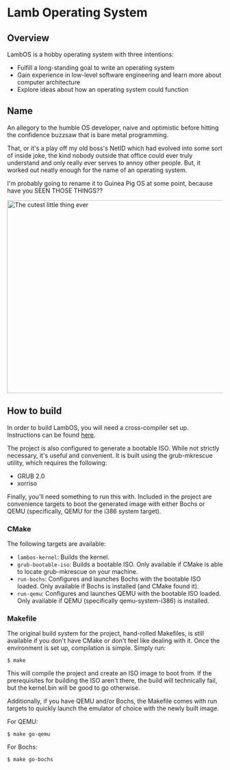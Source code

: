 Lamb Operating System
========

Overview
--------
LambOS is a hobby operating system with three intentions:
* Fulfill a long-standing goal to write an operating system
* Gain experience in low-level software engineering and learn more about
  computer architecture
* Explore ideas about how an operating system could function

Name
----
An allegory to the humble OS developer, naive and optimistic before
hitting the confidence buzzsaw that is bare metal programming.

That, or it's a play off my old boss's NetID which had evolved into some
sort of inside joke, the kind nobody outside that office could ever
truly understand and only really ever serves to annoy other people. But,
it worked out neatly enough for the name of an operating system.

I'm probably going to rename it to Guinea Pig OS at some point, because
have you SEEN THOSE THINGS??

<img src="https://i.redd.it/qnbtas3gw1n01.jpg"
     alt="The cutest little thing ever"
     title="It's a fuzzy potato with the most adorable face!"
     width=600 height=450 />

How to build
------------

In order to build LambOS, you will need a cross-compiler set up.
Instructions can be found [here](https://wiki.osdev.org/GCC_Cross-Compiler).

The project is also configured to generate a bootable ISO. While not
strictly necessary, it's useful and convenient. It is built using the
grub-mkrescue utility, which requires the following:

* GRUB 2.0
* xorriso

Finally, you'll need something to run this with. Included in the project
are convenience targets to boot the generated image with either Bochs or
QEMU (specifically, QEMU for the i386 system target).

### CMake

The following targets are available:

* `lambos-kernel`: Builds the kernel.
* `grub-bootable-iso`: Builds a bootable ISO. Only available if CMake
    is able to locate grub-mkrescue on your machine.
* `run-bochs`: Configures and launches Bochs with the bootable ISO
    loaded. Only available if Bochs is installed (and CMake found it).
* `run-qemu`: Configures and launches QEMU with the bootable ISO loaded.
    Only available if QEMU (specifically qemu-system-i386) is installed.

### Makefile

The original build system for the project, hand-rolled Makefiles, is
still available if you don't have CMake or don't feel like dealing with
it. Once the environment is set up, compilation is simple. Simply run:

```
$ make
```

This will compile the project and create an ISO image to boot from. If
the prerequisites for building the ISO aren't there, the build will
technically fail, but the kernel.bin will be good to go otherwise.

Additionally, if you have QEMU and/or Bochs, the Makefile comes with
run targets to quickly launch the emulator of choice with the newly
built image.

For QEMU:

```
$ make go-qemu
```

For Bochs:

```
$ make go-bochs
```
